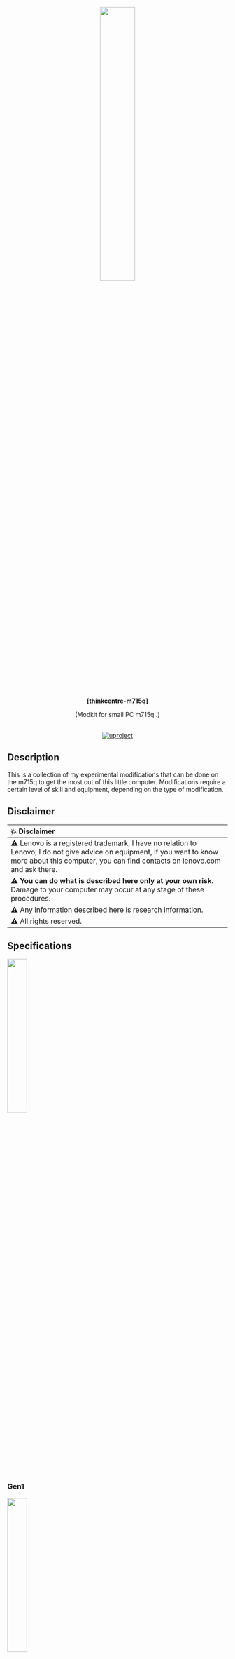 <div id="header" align="center">

<p align="center"><img src="./img/model_list0.jpg" width="40%"></img></p>

  <b>[thinkcentre-m715q]</b>
  
  (Modkit for small PC m715q..)
  </br></br>
<div id="badges">
  <a href="https://github.com/denisandroid">
    <img src="https://github.com/UlinProject/img/blob/main/short_32/uproject.png?raw=true" alt="uproject"/>
  </a>
</div>
</div>

## Description
This is a collection of my experimental modifications that can be done on the m715q to get the most out of this little computer. Modifications require a certain level of skill and equipment, depending on the type of modification.

## Disclaimer
| :boom: Disclaimer          |
|:---------------------------|
|  :warning:  Lenovo is a registered trademark, I have no relation to Lenovo, I do not give advice on equipment, if you want to know more about this computer, you can find contacts on lenovo.com and ask there. |
|  :warning:  <b>You can do what is described here only at your own risk.</b> Damage to your computer may occur at any stage of these procedures. |
|  :warning: Any information described here is research information. |
|  :warning:  All rights reserved. |

## Specifications

<b><img src="./img/model_list1.jpg" width="30%"></img></b>

### Gen1

<b><img src="./img/gen1.jpg" width="30%"></img></b>

| name | value |
| ---- | ----- |
| board | m715q GEN 1 |
| maximum cpu | PRO A12-8870E (x4 2.9Ghz (turbo: single core 3.8Ghz)) |
| standard cpu | PRO A10-8770E (x4 2.8Ghz (turbo: single core 3.5Ghz)) |
| mem | DDR4-2400, max: 32Gb (officially) |
| bios | winbond 25q64fwsig (8mb/64mbit, 1.8v) |
| vrm | ISL62773 (0.5V-1.55V) |
| sound | ALC233-CG, internal mono speaker |
| sata | x1 3.0 (6Gbit/s) |
| multicontroller (motherboard) | ITE 8738 (FAN, COMPORT, ...) |
| additional controller (motherboard) | NPCT652L (TPM) |
| usb 2.0 | single GL852G-MNY50 (480mb/s cpu channel common for all usb 2.0 ports for this mini pc) |
| usb 3.0 | x1 (in front near the button), x1 (in front near the red line, ability to charge when the device is turned off), x1 (near the power connector). Despite the presence of three ports, they all use one common bus limited to 10 Gbps/s cpu channel (either one port utilizing 10 Gbps (support for USB 3.1 gen 2, 10 Gbps not tested), or two ports utilizing 5 Gbps, or three ports utilizing 3.3 Gbps). |
| gpio list | ? |
| addition sensors | temperature sensor near vrm |

### Gen2

<b><img src="./img/gen2.jpg" width="30%"></img></b>

| name | value |
| ---- | ----- |
| board | m715q GEN 2 |
| maximum cpu | Ryzen 5 PRO 2400GE (x4 3.2Ghz (support overclock on all cores: 3.6Ghz/3.8Ghz) (turbo: single core x1 3.8Ghz)) |
| standard cpu | Ryzen 3 PRO 2200GE (x4 3.2Ghz (support overclock on all cores: 3.6Ghz/ 3.8Ghz?) (turbo: single core x1 3.6Ghz)) |
| mem (officially, 2200GE) | DDR4-2933, max: 32Gb 
| mem (unofficially) | DDR4-3200, DDR4-3400, (max: 64Gb (<b>not tested</b>)) |
| bios | MX25U12835F (16mb/128mbit, 1.8v) |
| vrm | ISL62773 (0.5V-1.55V) |
| sound | ALC233-CG, internal mono speaker |
| pcie | nvme (31.504 Gb/s PCIe bandwidth, 8.0 GT/s PCIe x4, cpu channel), wifi (?, x1, cpu channel), lan (?, x1, RT8111EPV, 1Gbit, cpu channel) |
| sata | x1 3.0 (6Gbit/s) |
| multicontroller (motherboard) | ITE 8738 (FAN, COMPORT, ...) |
| additional controller (motherboard) | NPCT652L (TPM) |
| usb 2.0 | single GL852G-MNY50 (480mb/s cpu channel common for all usb 2.0 ports for this mini pc) |
| usb 3.0 | x1 (in front near the button), x1 (in front near the red line, ability to charge when the device is turned off), x1 (near the power connector). Despite the presence of three ports, they all use one common bus limited to 10 Gbps/s cpu channel (either one port utilizing 10 Gbps (support for USB 3.1 gen 2, 10 Gbps not tested), or two ports utilizing 5 Gbps, or three ports utilizing 3.3 Gbps). |
| gpio list | ? |
| tested on |  overclock (cpu, mem, gpu?+), gpu memsize (1Gb, 2Gb, 3Gb, 8Gb, ...), smt shutdown, c6 en/off, pcie (aspm, performance mode) |
| addition sensors | temperature sensor near vrm |

<i>Fun fact:</i> There is a USB 3.0 port underneath the Ethernet port, but the USB 3.0 lines aren't actually connected to anything, and its original functionality remains a mystery. However, upon inspection, traces were found leading to a multi-controller.

<i>Interesting fact:</i> On Gen1, on the back side of the board, there are contacts for soldering the second SATA port (I haven’t tested its functionality), on Gen2 these contacts are no longer there.

## Converting a Gen1 board to a Gen2 board

<b><img src="./img/convert.jpg" width="40%"></img></b>

Although the boards are slightly different, a Gen1 board can easily be converted to a Gen2 board, allowing access to the new processors and features.

The GEN1 board has a Winbond 25q64fwsig BIOS chip (see photos for chip location). You should replace this chip with a 16MB BIOS chip, such as the MX25U12835F or W25Q128FWSIG.

BIOS chips are rated for 1.8V only. Do not attempt to solder a 3.3V chip. You will also need a 1.8V module for your programmer to flash the chip (flashing at 3.3V may damage the chip or result in an incomplete flash).

The BIOS chip should be flashed with a stock BIOS or a modified BIOS from the repository (note that these have test serial numbers embedded in them)

## Unlocked BIOS
Please note that there is an unlocked BIOS dump available in the repository, taken from a public source. It can do many things, such as enable overclocking and allocate video memory (up to 10GB, I think).

It can be directly flashed to a GEN2 system. For GEN1 systems, see instructions on converting a GEN1 system to a GEN2 system.

Please note that many settings in this unlocked BIOS are stored only in the BIOS chip. If you incorrectly overclock/undervolt your CPU, you will not be able to boot until you reflash the BIOS chip.

<i>If you don't want to flash a GEN2 system, you can download Smokeless_UMAF to a USB stick from an external source and load TianocoreBios from there with some features unlocked. However, you will only get full functionality from an unlocked BIOS (and note that incorrect settings in Smokeless, as well as settings in the flashed BIOS, can damage the board, in the best case you will have to flash the BIOS chip).</i>

## Overclocking and Undervolting (applies to both 2400GE and 2200GE)

<b><img src="./img/overclock.jpg" width="30%"></img></b>

<details open> 
  <summary><b># V2.0 (tested on 2400GE)</b></summary>
  
| comment                  | 0 |        1|         2|         3|                 4    |
| -----------------------| --------  | --------| --------   |  --------    | -------- |
| should be displayed      |3800 Mhz | 3600 Mhz| 2300 Mhz   |  1600 Mhz    | 1000 Mhz |
| should be displayed      |1.293750| 1.293750| 393750 (?) |   393750 (?) |  393750  |
| what needs to be entered |98       |       90|       8a   |   80         |       50 |
| what needs to be entered |8        |        8|        C   |   10         |       10 |
| what needs to be entered |29       |       29|       b9   |   b9         |       b9 |

There are no exact recommendations here on how to set the frequencies and what frequencies you need, you can enter only pstate0 and get overclocking or enter all frequencies.

You can also enter the following set of frequencies (tested on 2400GE): 3.6Ghz, 3.5Ghz, 3.2Ghz, 1.0Ghz.

| :memo:        | <b>This section is not complete, I have not yet decided on the voltage, and you should also understand that not every processor will be able to work at a lower voltage with the frequencies specified here.</b>    |
|---------------|:-------------------------------------------|
</details>


<details> 
  <summary><b># V1.0 (tested on 2200GE)</b></summary>
Added lower voltages for higher frequencies. Also added 1.0 GHz and added overclock to 3.6 GHz (you can just leave 3.6 off your list if you don't need it).

| comment                | 0|        1|        2|         3|          4|
| -----------------------| --------| --------| --------|  --------|   --------|
| should be displayed      |3600 Mhz| 3200 Mhz| 2300 Mhz|  1600 Mhz | 1000 Mhz |
| should be displayed      |1.293750| 1.293750 | 97500 v|   87500 v |  77500 v |
| what needs to be entered |90|       80|       8a|  80 |       50 |
| what needs to be entered |8|        8|        C|    10 |       10 |
| what needs to be entered |29|       29|       5C| 6C |       7C|

| :memo:        | <b>This section is not complete, I have not yet decided on the voltage, and you should also understand that not every processor will be able to work at a lower voltage with the frequencies specified here.</b>    |
|---------------|:-------------------------------------------|
</details>

<details> 
  <summary><b># ?, for extreme overclocking (in case of an error, reflash the BIOS)</b></summary>
  
| Voltage | Ghz |
| ------- | --- |
| 1,3 ≤ 1,288 | <b>3.929</b> |
| 1,35 ≤ 1,344 | <b>3.979</b> |
| 1,4 ≤ 1,394 | <b>4.054</b> |
| 1,45 ≤ 1,444 | <b>4.076</b> |
| 1,5 ≤ 1,494 | <b>4.129</b> |

| :exclamation:        | <b>The parameters may be unique to your processor, so the values ​​are approximate.</b>       |
|---------------|:-------------------------------------------|
</details>

## Improve cooling

<details> 
  <summary><b># Processor scalping (tested on 2200GE and 2400GE)</b></summary>
<b><img src="./img/cpu_scalping.jpg" width="30%"></img></b>

Few people know that AMD APUs have thermal paste inside, and quite a thick layer at that, and this thermal paste dries out over time. For effective scalping, it is recommended to soak the processor in a solvent for 10-20 minutes, then cut off the sealant with a razor blade (be extremely careful or skip the scalping step, or better yet, buy a ready-made scalping kit for such processors). It is important not to scratch the printed circuit board, as this can damage the APU. Next, you can apply a thin layer of liquid metal to the processor, for example, with cotton swabs, or try not to use the processor cover at all (not tested and most likely impossible with this cooling system) and seal the processor cover with sealant (if the cover is not glued, there is a risk of metal leakage outside the processor).

It is also recommended to isolate the APU components by coating them with varnish or using special frames.

| :memo:        | Please note that we only applied liquid metal to the processor itself under its heatsink, the heatsink is completely chemically stable, as the processor cover is made of nickel-plated copper.       |
|---------------|:-------------------------------------------|

| :exclamation:        | <i><b>DO NOT</b> try to apply liquid metal between the cooler and the processor cover, even if it is copper (pure copper will absorb liquid metal over time and worsen the cooling), you can easily kill the cooling system.</i>       |
|---------------|:-------------------------------------------|
</details>

## Unlock CPU TDP (only for GEN 2)

<details> 
  <summary><b># ryzenadj</b></summary>
At the moment this problem is not solved at the BIOS level, but is solved at the operating system level (Windows or Linux).

| name | value |
| ------- | --- |
| CPU Family | Raven |
| SMU BIOS Interface Version | 5 |
| Version | v0.16.0 |
| PM Table Version | 1e0004 |

|        Name         |   Value   |     Parameter      |
|---------------------|-----------|--------------------|
| STAPM LIMIT         |    35.000 | stapm-limit        |
| STAPM VALUE         |     8.257 |                    |
| PPT LIMIT FAST      |    76.000 | fast-limit         |
| PPT VALUE FAST      |     8.990 |                    |
| PPT LIMIT SLOW      |    76.000 | slow-limit         |
| PPT VALUE SLOW      |     8.392 |                    |
| StapmTimeConst      |   100.000 | stapm-time         |
| SlowPPTTimeConst    |     5.000 | slow-time          |
| PPT LIMIT APU       |       nan | apu-slow-limit     |
| PPT VALUE APU       |       nan |                    |
| TDC LIMIT VDD       |    65.000 | vrm-current        |
| TDC VALUE VDD       |     2.381 |                    |
| TDC LIMIT SOC       |    50.000 | vrmsoc-current     |
| TDC VALUE SOC       |     4.295 |                    |
| EDC LIMIT VDD       |    95.000 | vrmmax-current     |
| EDC VALUE VDD       |    73.013 |                    |
| EDC LIMIT SOC       |    75.000 | vrmsocmax-current  |
| EDC VALUE SOC       |    18.217 |                    |
| THM LIMIT CORE      |    95.000 | tctl-temp          |
| THM VALUE CORE      |    40.853 |                    |
| STT LIMIT APU       |       nan | apu-skin-temp      |
| STT VALUE APU       |       nan |                    |
| STT LIMIT dGPU      |       nan | dgpu-skin-temp     |
| STT VALUE dGPU      |       nan |                    |
| CCLK Boost SETPOINT |    30.000 | power-saving /     |
| CCLK BUSY VALUE     |     6.150 | max-performance    |

As you can see, the default PPT parameters are very strange, I still haven’t found any specific optimal ones, so I simply recommend raising the TDP to 60 W (<b>but only after a complete modification of the cooling</b>).

```bash
# TDP, 35=>60
ryzenadj --stapm-limit=60000
```

(This code can simply be placed in rc.local, in Windows you can use Ryzen Controller.)

| :memo:        | <b>This section is not complete.</b>       |
|---------------|:-------------------------------------------|
</details>

## Board power
Typically, the first and second generation m715q are equipped with a 65W power supply. To overclock this mini PC, you will obviously need a more powerful power supply, for example, 90 or even 120W. Let me say right away that (with the help of Ryzenadj and other similar solutions, this is solved) this motherboard is software-locked at 65W. In addition, in addition to the software limitation of the processor power, the board has a hardware current sensor based on ina300, which limits the total power of the board and, if exceeded, requests the multicontroller to throttle the processor. Surprisingly, this current sensor is actually configured depending on the power of the power supply (support for 65W, 90W, 120W is declared), this is checked on 65W, 90W power supplies.

<details> 
  <summary><b># Scheme</b></summary>
  <b><img src="./img/board_power.jpg" width="30%"></img></b>
  <b><img src="./img/board_power_scheme.png" width="30%"></img></b>
</details>

<details> 
  <summary><b># 01 ModDisIna</b></summary>
  The entire protection of the ina300 current sensor is based on the fact that the multicontroller sets the maximum consumption level of the board with two outputs (see the "Limitations" branch). When this limit is exceeded, an alert is triggered, which is also sent to the multicontroller. The multicontroller, receiving such a signal, does nothing except send a signal to slow down the processor. The multicontroller also has an output that activates or deactivates this protection; by default, it is always active. In general, this protection is adequate, except that the moment of receiving the signal, the moment of installation, the moment of operation and the moment of throttling - all this happens through the multicontroller, although this should be implemented in hardware. 
  
  There is a theory that initially they wanted to enable and disable this protection programmatically, but, as usual, they did not give access to it. The essence of the modification: to rearrange the 1 kOhm switch-on resistor for ina300, by default this resistor transmits a signal from the multicontroller to the en pin of ina300, by rearranging the resistor to lower landing places you will permanently set the en pin to ground, thereby disabling the ina300 sensor, the `alert` is always pulled up to the plus and will not ask to throttle the processor when the sensor is disabled!
  
  # <b>You must understand why you need this, do it only at your own risk!</b>
  
  <b><img src="./img/board_power_moddisina.jpg" width="30%"></img></b>

  In my case, after modification, I got a stable working device both on gen1 and gen2 from a 90W power supply with a maximum processor consumption of 42W, previously on gen2 there were strange, random long dips in operation without load.
</details>

## Known issues

<details open> 
  <summary><b>• Poor performance after reboot (gen2, linux)</b></summary>
It has been observed that if the system is rebooted (e.g. with reboot command), the Linux tsc clock source is always lost, which causes the whole system performance to drop to very low levels (CPU, RAM). This issue is not fixed by BIOS updates and seems to have been around for a long time. If you set tsc=unstable then the performance on reboot is always constant but also slightly lower than on first boot, which suggests that there really is some problem with tsc.

```dmesg
[    8.502316] clocksource: timekeeping watchdog on CPU0: Marking clocksource 'tsc' as unstable because the skew is too large:
[    8.502335] clocksource:                       'hpet' wd_nsec: 495412266 wd_now: 74b2d4c wd_last: 6def0b2 mask: ffffffff
[    8.502343] clocksource:                       'tsc' cs_nsec: 496288695 cs_now: 1a21e4cda2 cs_last: 19b1b24352 mask: ffffffffffffffff
[    8.502349] clocksource:                       Clocksource 'tsc' skewed 876429 ns (0 ms) over watchdog 'hpet' interval of 495412266 ns (495 ms)
[    8.502355] clocksource:                       'tsc' is current clocksource.
[    8.502371] tsc: Marking TSC unstable due to clocksource watchdog
[    8.502392] TSC found unstable after boot, most likely due to broken BIOS. Use 'tsc=unstable'.
[    8.502394] sched_clock: Marking unstable (8511381561, -8990127)<-(8520197471, -17805900)
[    8.502614] clocksource: Checking clocksource tsc synchronization from CPU 4 to CPUs 0,5.
[    8.502630] clocksource: Override clocksource tsc is unstable and not HRT compatible - cannot switch while in HRT/NOHZ mode
[    8.502664] clocksource: Switched to clocksource hpet
```
| :memo:        | <b>There is currently no complete solution to this problem, you can simply turn on/off the device instead of rebooting.</b>       |
|---------------|:-------------------------------------------|
</details>

<details> 
  <summary><b># `amd_pstate` not working (gen2, linux)</b></summary>
While this is not a specific CPU frequency and voltage management issue on this device, since `acpi-cpufreq` works fine and well, it is impossible not to mention it.

```dmesg
[    6.884017] amd_pstate_ut: amd_pstate_ut_acpi_cpc_valid the _CPC object is not present in SBIOS!
[    6.884022] amd_pstate_ut: 1    amd_pstate_ut_acpi_cpc_valid	 fail: -22!
[    6.884025] amd_pstate_ut: 2    amd_pstate_ut_check_enabled	 success!
[    6.884029] amd_pstate_ut: 3    amd_pstate_ut_check_perf	 success!
[    6.884032] amd_pstate_ut: 4    amd_pstate_ut_check_freq	 success!
[    6.884037] amd_pstate_ut: 5    amd_pstate_ut_check_driver	 success!
```

The official solution to this issue is to upgrade to Ryzen 3 or higher, but there is currently no solution to upgrade to a more powerful processor.

| :memo:        | <b>The solution has not yet been found.</b>       |
|---------------|:-------------------------------------------|
</details>

<details> 
  <summary><b># The integrated video card switches off from time to time, which is especially noticeable on `linux zen` kernels  (gen2, 2400GE, linux)</b></summary>
Your video card may sometimes turn off and you won't even know why. In dmesg logs you will only see that your video card turned off and on, and some games may show various strange effects. This problem is relevant on modern Linux (2025) and repeats itself over and over again without any symptoms (most likely at times when your gpu frequency increases).

Solution, you need to add this to cmdline:
```
amdgpu.gttsize=8192 amdgpu.lockup_timeout=1000 amdgpu.gpu_recovery=1 amdgpu.noretry=0 amdgpu.ppfeaturemask=0xfffd3fff amdgpu.deep_color=1 systemd.unified_cgroup_hierarchy=true
```

And add this to the file `/etc/environment`
```
AMD_DEBUG=nodcc
```
</details>

<details> 
  <summary><b># The video card only works at low frequencies or only at high frequencies (gen2, 2400ge, linux)</b></summary>
This problem is observed in the latest version of Archlinux, and the reason is not entirely clear. By default, the frequency of the video card should be adjusted depending on the load on the video card, but for some unknown reason (in my case) it is low.

```
echo "high" | tee  /sys/class/drm/card1/device/power_dpm_force_performance_level
echo "performance" | tee  /sys/class/drm/card1/device/power_dpm_state
echo "auto" | tee  /sys/class/drm/card1/device/power_dpm_force_performance_level
echo "balanced" | tee  /sys/class/drm/card1/device/power_dpm_state
```

If you add this meaningless code (transition from auto to hight, from high to balanced) to rc.local, the problem is solved.

</details>

<details> 
  <summary><b># I try to change video memory size to 1/2/8/.. GB but it doesn't happen (gen2, 2400ge, linux)</b></summary>
Turn off the device completely by disconnecting it from the power source, insert the power source and turn it on, then your video memory capacity will change.
</details>
